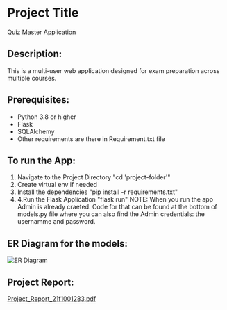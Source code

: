 # Project Title
Quiz Master Application

## Description:
This is a multi-user web application designed for exam preparation across multiple courses.

## Prerequisites:
- Python 3.8 or higher
- Flask
- SQLAlchemy
- Other requirements are there in Requirement.txt file

## To run the App:
1. Navigate to the Project Directory "cd 'project-folder'"
2. Create virtual env if needed
3. Install the dependencies "pip install -r requirements.txt"
4. 4.Run the Flask Application "flask run"
   NOTE: When you run the app Admin is already craeted. Code for that can be found at the bottom of models.py file where you can also find the Admin credentials: the usernamme and password.
   
## ER Diagram for the models:

![ER Diagram](https://github.com/user-attachments/assets/56e3814a-ba75-43ab-b75b-7d90134fc741)

## Project Report:
[Project_Report_21f1001283.pdf](https://github.com/user-attachments/files/20265164/Project_Report_21f1001283.pdf)

